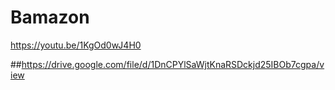 # Bamazon

https://youtu.be/1KgOd0wJ4H0

##https://drive.google.com/file/d/1DnCPYlSaWjtKnaRSDckjd25IBOb7cgpa/view
